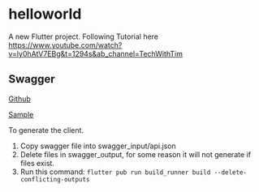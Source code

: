 # helloworld

A new Flutter project.
Following Tutorial here https://www.youtube.com/watch?v=ly0hAtV7EBg&t=1294s&ab_channel=TechWithTim

## Swagger
[Github](https://github.com/epam-cross-platform-lab/swagger-dart-code-generator)

[Sample](https://github.com/epam-cross-platform-lab/swagger-dart-code-generator/tree/master/example)

To generate the client.
1. Copy swagger file into swagger_input/api.json
1. Delete files in swagger_output, for some reason it will not generate if files exist.
1. Run this command: `flutter pub run build_runner build --delete-conflicting-outputs`
